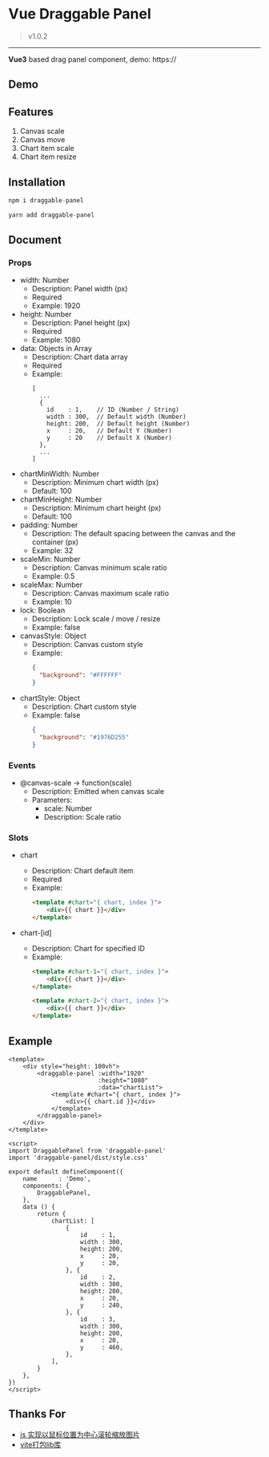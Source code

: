# Vue Draggable Panel

> v1.0.2

---

**Vue3** based drag panel component, demo: https://

## Demo

## Features

1. Canvas scale
2. Canvas move
3. Chart item scale
4. Chart item resize

## Installation

``` typescript
npm i draggable-panel

yarn add draggable-panel
```

## Document

### Props

* width: Number
    - Description: Panel width (px)
    - Required
    - Example: 1920
* height: Number
    - Description: Panel height (px)
    - Required
    - Example: 1080
* data: Objects in Array
    - Description: Chart data array
    - Required
    - Example:
      ```
      [
        ...
        {
          id    : 1,    // ID (Number / String)
          width : 300,  // Default width (Number)
          height: 200,  // Default height (Number)
          x     : 20,   // Default Y (Number)
          y     : 20    // Default X (Number)
        },
        ...
      ]
      ```
* chartMinWidth: Number
    - Description: Minimum chart width (px)
    - Default: 100
* chartMinHeight: Number
    - Description: Minimum chart height (px)
    - Default: 100
* padding: Number
    - Description: The default spacing between the canvas and the container (px)
    - Example: 32
* scaleMin: Number
    - Description: Canvas minimum scale ratio
    - Example: 0.5
* scaleMax: Number
    - Description: Canvas maximum scale ratio
    - Example: 10
* lock: Boolean
    - Description: Lock scale / move / resize
    - Example: false
* canvasStyle: Object
    - Description: Canvas custom style
    - Example:
      ``` json
      {
        "background": "#FFFFFF"
      }
      ```
* chartStyle: Object
    - Description: Chart custom style
    - Example: false
      ``` json
      {
        "background": "#1976D255"
      }
      ```

### Events

* @canvas-scale -> function(scale)
    - Description: Emitted when canvas scale
    - Parameters:
        - scale: Number
        - Description: Scale ratio

### Slots

* chart
    - Description: Chart default item
    - Required
    - Example:
      ``` html
      <template #chart="{ chart, index }">
          <div>{{ chart }}</div>
      </template>
      ```

* chart-[id]
    - Description: Chart for specified ID
    - Example:
      ``` html
      <template #chart-1="{ chart, index }">
          <div>{{ chart }}</div>
      </template>

      <template #chart-2="{ chart, index }">
          <div>{{ chart }}</div>
      </template>
      ```

## Example

``` vue
<template>
    <div style="height: 100vh">
        <draggable-panel :width="1920"
                         :height="1080"
                         :data="chartList">
            <template #chart="{ chart, index }">
                <div>{{ chart.id }}</div>
            </template>
        </draggable-panel>
    </div>
</template>

<script>
import DraggablePanel from 'draggable-panel'
import 'draggable-panel/dist/style.css'

export default defineComponent({
    name      : 'Demo',
    components: {
        DraggablePanel,
    },
    data () {
        return {
            chartList: [
                {
                    id    : 1,
                    width : 300,
                    height: 200,
                    x     : 20,
                    y     : 20,
                }, {
                    id    : 2,
                    width : 300,
                    height: 200,
                    x     : 20,
                    y     : 240,
                }, {
                    id    : 3,
                    width : 300,
                    height: 200,
                    x     : 20,
                    y     : 460,
                },
            ],
        }
    },
})
</script>
```

## Thanks For

* [js 实现以鼠标位置为中心滚轮缩放图片](https://juejin.cn/post/7009892447211749406)
* [vite打包lib库](https://juejin.cn/post/7073646687968821256)

